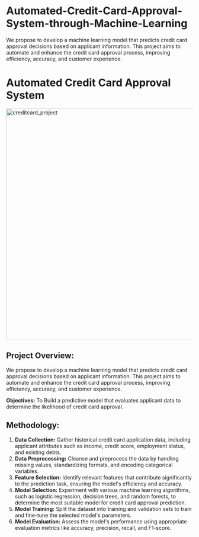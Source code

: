 # Automated-Credit-Card-Approval-System-through-Machine-Learning
We propose to develop a machine learning model that predicts credit card approval decisions based on applicant information. This project aims to automate and enhance the credit card approval process, improving efficiency, accuracy, and customer experience.
# Automated Credit Card Approval System

<img width="625" alt="creditcard_project" src="https://github.com/Kamalrautela31/Automated-Credit-Card-Approval-System-through-Machine-Learning/assets/128833066/955b4584-54e7-4ad5-a070-12abaa8f3cf9">

## Project Overview:
We propose to develop a machine learning model that predicts credit card approval decisions based on applicant information. This project aims to automate and enhance the credit card approval process, improving efficiency, accuracy, and customer experience.

**Objectives:**
 To Build a predictive model that evaluates applicant data to determine the likelihood of credit card approval.

## Methodology:
1. **Data Collection:** Gather historical credit card application data, including applicant attributes such as income, credit score, employment status, and existing debts.
2. **Data Preprocessing:** Cleanse and preprocess the data by handling missing values, standardizing formats, and encoding categorical variables.
3. **Feature Selection:** Identify relevant features that contribute significantly to the prediction task, ensuring the model's efficiency and accuracy.
4. **Model Selection:** Experiment with various machine learning algorithms, such as logistic regression, decision trees, and random forests, to determine the most suitable model for credit card approval prediction.
5. **Model Training:** Split the dataset into training and validation sets to train and fine-tune the selected model's parameters.
6. **Model Evaluation:** Assess the model's performance using appropriate evaluation metrics like accuracy, precision, recall, and F1-score.
